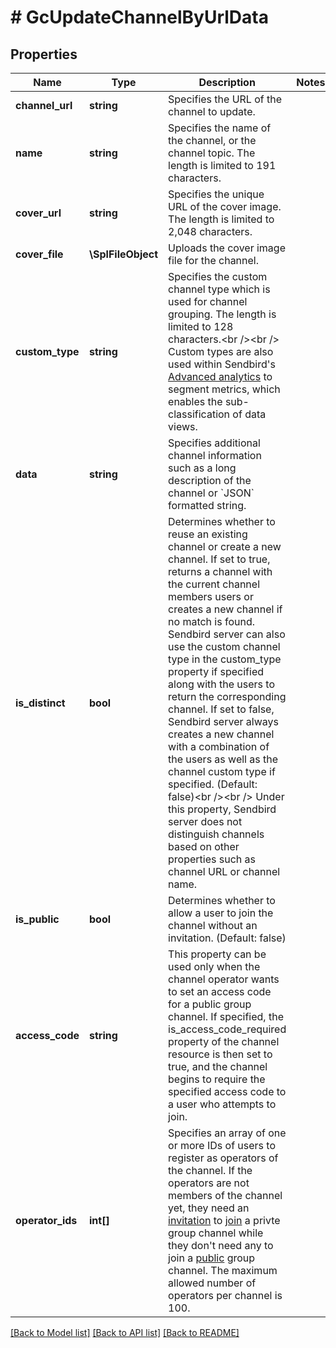 # # GcUpdateChannelByUrlData

## Properties

Name | Type | Description | Notes
------------ | ------------- | ------------- | -------------
**channel_url** | **string** | Specifies the URL of the channel to update. |
**name** | **string** | Specifies the name of the channel, or the channel topic. The length is limited to 191 characters. |
**cover_url** | **string** | Specifies the unique URL of the cover image. The length is limited to 2,048 characters. |
**cover_file** | **\SplFileObject** | Uploads the cover image file for the channel. |
**custom_type** | **string** | Specifies the custom channel type which is used for channel grouping. The length is limited to 128 characters.&lt;br /&gt;&lt;br /&gt; Custom types are also used within Sendbird&#39;s [Advanced analytics](/docs/chat/v3/platform-api/guides/advanced-analytics) to segment metrics, which enables the sub-classification of data views. |
**data** | **string** | Specifies additional channel information such as a long description of the channel or &#x60;JSON&#x60; formatted string. |
**is_distinct** | **bool** | Determines whether to reuse an existing channel or create a new channel. If set to true, returns a channel with the current channel members users or creates a new channel if no match is found. Sendbird server can also use the custom channel type in the custom_type property if specified along with the users to return the corresponding channel. If set to false, Sendbird server always creates a new channel with a combination of the users as well as the channel custom type if specified. (Default: false)&lt;br /&gt;&lt;br /&gt; Under this property, Sendbird server does not distinguish channels based on other properties such as channel URL or channel name. |
**is_public** | **bool** | Determines whether to allow a user to join the channel without an invitation. (Default: false) |
**access_code** | **string** | This property can be used only when the channel operator wants to set an access code for a public group channel. If specified, the is_access_code_required property of the channel resource is then set to true, and the channel begins to require the specified access code to a user who attempts to join. |
**operator_ids** | **int[]** | Specifies an array of one or more IDs of users to register as operators of the channel. If the operators are not members of the channel yet, they need an [invitation](#2-invite-as-members) to [join](#2-join-a-channel) a privte group channel while they don&#39;t need any to join a [public](#-3-private-vs-public) group channel. The maximum allowed number of operators per channel is 100. |

[[Back to Model list]](../../README.md#models) [[Back to API list]](../../README.md#endpoints) [[Back to README]](../../README.md)
